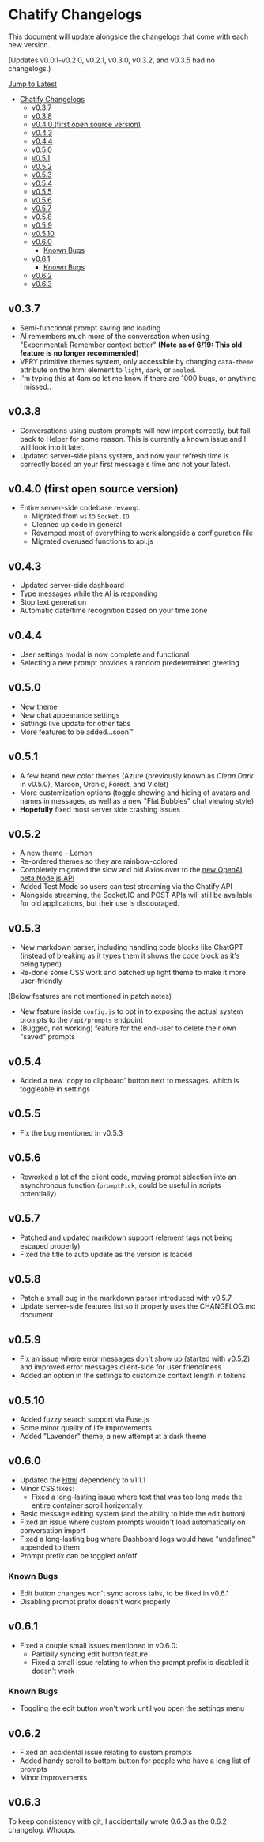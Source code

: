 # Chatify Changelogs

This document will update alongside the changelogs that come with each new version.

(Updates v0.0.1-v0.2.0, v0.2.1, v0.3.0, v0.3.2, and v0.3.5 had no changelogs.)

[Jump to Latest](#v058)

- [Chatify Changelogs](#chatify-changelogs)
  - [v0.3.7](#v037)
  - [v0.3.8](#v038)
  - [v0.4.0 (first open source version)](#v040-first-open-source-version)
  - [v0.4.3](#v043)
  - [v0.4.4](#v044)
  - [v0.5.0](#v050)
  - [v0.5.1](#v051)
  - [v0.5.2](#v052)
  - [v0.5.3](#v053)
  - [v0.5.4](#v054)
  - [v0.5.5](#v055)
  - [v0.5.6](#v056)
  - [v0.5.7](#v057)
  - [v0.5.8](#v058)
  - [v0.5.9](#v059)
  - [v0.5.10](#v0510)
  - [v0.6.0](#v060)
    - [Known Bugs](#known-bugs)
  - [v0.6.1](#v061)
    - [Known Bugs](#known-bugs-1)
  - [v0.6.2](#v062)
  - [v0.6.3](#v063)

## v0.3.7

- Semi-functional prompt saving and loading
- AI remembers much more of the conversation when using "Experimental: Remember context better" **(Note as of 6/19: This old feature is no longer recommended)**
- VERY primitive themes system, only accessible by changing `data-theme` attribute on the html element to `light`, `dark`, or `amoled`.
- I'm typing this at 4am so let me know if there are 1000 bugs, or anything I missed..

## v0.3.8

- Conversations using custom prompts will now import correctly, but fall back to Helper for some reason. This is currently a known issue and I will look into it later.
- Updated server-side plans system, and now your refresh time is correctly based on your first message's time and not your latest.

## v0.4.0 (first open source version)

- Entire server-side codebase revamp.
    - Migrated from `ws` to `Socket.IO`
    - Cleaned up code in general
    - Revamped most of everything to work alongside a configuration file
    - Migrated overused functions to api.js

## v0.4.3

- Updated server-side dashboard
- Type messages while the AI is responding
- Stop text generation
- Automatic date/time recognition based on your time zone

## v0.4.4

- User settings modal is now complete and functional
- Selecting a new prompt provides a random predetermined greeting

## v0.5.0

- New theme
- New chat appearance settings
- Settings live update for other tabs
- More features to be added…soon™️

## v0.5.1

- A few brand new color themes (Azure (previously known as *Clean Dark* in v0.5.0), Maroon, Orchid, Forest, and Violet)
- More customization options (toggle showing and hiding of avatars and names in messages, as well as a new "Flat Bubbles" chat viewing style)
- **Hopefully** fixed most server side crashing issues

## v0.5.2

- A new theme - Lemon
- Re-ordered themes so they are rainbow-colored
- Completely migrated the slow and old Axios over to the [new OpenAI beta Node.js API](https://github.com/openai/openai-node/discussions/182)
- Added Test Mode so users can test streaming via the Chatify API
- Alongside streaming, the Socket.IO and POST APIs will still be available for old applications, but their use is discouraged.

## v0.5.3

- New markdown parser, including handling code blocks like ChatGPT (instead of breaking as it types them it shows the code block as it's being typed)
- Re-done some CSS work and patched up light theme to make it more user-friendly

(Below features are not mentioned in patch notes)

- New feature inside `config.js` to opt in to exposing the actual system prompts to the `/api/prompts` endpoint
- (Bugged, not working) feature for the end-user to delete their own "saved" prompts

## v0.5.4

- Added a new 'copy to clipboard' button next to messages, which is toggleable in settings

## v0.5.5

- Fix the bug mentioned in v0.5.3

## v0.5.6

- Reworked a lot of the client code, moving prompt selection into an asynchronous function (`promptPick`, could be useful in scripts potentially)

## v0.5.7

- Patched and updated markdown support (element tags not being escaped properly)
- Fixed the title to auto update as the version is loaded

## v0.5.8

- Patch a small bug in the markdown parser introduced with v0.5.7
- Update server-side features list so it properly uses the CHANGELOG.md document

## v0.5.9

- Fix an issue where error messages don't show up (started with v0.5.2) and improved error messages client-side for user friendliness
- Added an option in the settings to customize context length in tokens

## v0.5.10

- Added fuzzy search support via Fuse.js
- Some minor quality of life improvements
- Added "Lavender" theme, a new attempt at a dark theme

## v0.6.0

- Updated the [Html](https://github.com/datkat21/html) dependency to v1.1.1
- Minor CSS fixes:
  - Fixed a long-lasting issue where text that was too long made the entire container scroll horizontally
- Basic message editing system (and the ability to hide the edit button)
- Fixed an issue where custom prompts wouldn't load automatically on conversation import
- Fixed a long-lasting bug where Dashboard logs would have "undefined" appended to them
- Prompt prefix can be toggled on/off

### Known Bugs

- Edit button changes won't sync across tabs, to be fixed in v0.6.1
- Disabling prompt prefix doesn't work properly

## v0.6.1

- Fixed a couple small issues mentioned in v0.6.0:
  - Partially syncing edit button feature
  - Fixed a small issue relating to when the prompt prefix is disabled it doesn't work

### Known Bugs

- Toggling the edit button won't work until you open the settings menu

## v0.6.2

- Fixed an accidental issue relating to custom prompts
- Added handy scroll to bottom button for people who have a long list of prompts
- Minor improvements

## v0.6.3

To keep consistency with git, I accidentally wrote 0.6.3 as the 0.6.2 changelog. Whoops.
